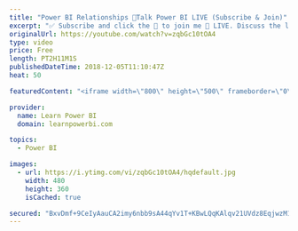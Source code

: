 ```yaml
---
title: "Power BI Relationships 🔴Talk Power BI LIVE (Subscribe & Join)"
excerpt: "✅ Subscribe and click the 🔔 to join me 🔴 LIVE. Discuss the latest in Power BI and ask any Power BI question. 💡 Join the Talk Power BI Insider's Club at http://www.TalkPowerBI.com for special privileges and access  Hello, I am Avi Singh, Microsoft MVP and Power BI Pro! I just love talking about Power"
originalUrl: https://youtube.com/watch?v=zqbGc10tOA4
type: video
price: Free
length: PT2H11M1S
publishedDateTime: 2018-12-05T11:10:47Z
heat: 50

featuredContent: "<iframe width=\"800\" height=\"500\" frameborder=\"0\" src=\"https://www.youtube.com/embed/zqbGc10tOA4\" allow=\"accelerometer; autoplay; encrypted-media; gyroscope; picture-in-picture\" allowfullscreen></iframe>"

provider:
  name: Learn Power BI
  domain: learnpowerbi.com

topics:
  - Power BI

images:
  - url: https://i.ytimg.com/vi/zqbGc10tOA4/hqdefault.jpg
    width: 480
    height: 360
    isCached: true

secured: "BxvDmf+9CeIyAauCA2imy6nbb9sA44qYv1T+KBwLQqKAlqv21UVdz8EqjwzM1euwFSjrekqiLIxo4vvGKedYHvGc3z7JLjiMwJ4vRuEbcmuo3t0Nae890hdMTGp+hB4rM3tcG09e+Y2+STkK1lqWlttgyUnZTsFnxty001cvEBf+6OtAgyeoyKij68brm+ChgH9U7VenOq2WqxxZe2odkwMnHm7vVAe2N78QbOY5J+Nt4suFQC2cq5/WDsD9MhdZCoqrqv6sZAG5NejNQG8/D2GGlqnNzgUSBuXbJ8Pyzdi0eAFT+FjL58nXW7wFkinY+7CsQo/aiC0t3fAq/s7piFL9LOK/6IEMFEaHYBfs44dHHo3ZlUJLwoDqM6hsy0DVpSKIpmhYgMGPXPOemHj3JYmRZ12mkx2WjoV6XyP73Bw=;HOIrhlwUM9qH0eTQsqa2JQ=="
---
```


